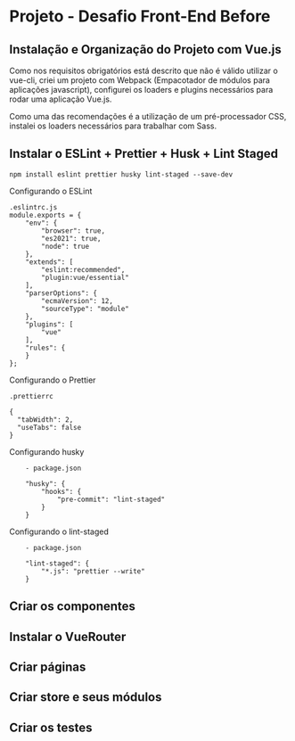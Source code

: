 # Projeto - Desafio Front-End Before

## Instalação e Organização do Projeto com Vue.js

Como nos requisitos obrigatórios está descrito que não é válido utilizar o vue-cli, criei um projeto com Webpack (Empacotador de módulos para aplicações javascript), configurei os loaders e plugins necessários para rodar uma aplicação Vue.js.

Como uma das recomendações é a utilização de um pré-processador CSS, instalei os loaders necessários para trabalhar com Sass.

## Instalar o ESLint + Prettier + Husk + Lint Staged

```
npm install eslint prettier husky lint-staged --save-dev
```

Configurando o ESLint
```
.eslintrc.js
module.exports = {
    "env": {
        "browser": true,
        "es2021": true,
        "node": true
    },
    "extends": [
        "eslint:recommended",
        "plugin:vue/essential"
    ],
    "parserOptions": {
        "ecmaVersion": 12,
        "sourceType": "module"
    },
    "plugins": [
        "vue"
    ],
    "rules": {
    }
};
```

Configurando o Prettier
```
.prettierrc

{
  "tabWidth": 2,
  "useTabs": false
}

```

Configurando husky
```
    - package.json

    "husky": {
        "hooks": {
            "pre-commit": "lint-staged"
        }
    }
```

Configurando o lint-staged
```
    - package.json

    "lint-staged": {
        "*.js": "prettier --write"
    }
```

## Criar os componentes

## Instalar o VueRouter

## Criar páginas

## Criar store e seus módulos

## Criar os testes
